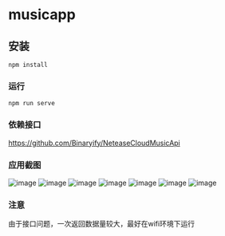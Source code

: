 # musicapp

## 安装
```
npm install
```

### 运行
```
npm run serve
```

### 依赖接口
https://github.com/Binaryify/NeteaseCloudMusicApi

### 应用截图
![image](https://user-images.githubusercontent.com/103926318/167102602-57ebab4d-c3a3-47d6-989a-0b1fc05178f7.png)
![image](https://user-images.githubusercontent.com/103926318/167101970-3d68b857-811c-48a4-a333-a79785fa9d3d.png)
![image](https://user-images.githubusercontent.com/103926318/167102008-6cd9ab32-4a63-4dda-8a99-206fd5b8c1e7.png)
![image](https://user-images.githubusercontent.com/103926318/167102105-a1921251-2eaf-4ff1-870f-6eb2f65569a2.png)
![image](https://user-images.githubusercontent.com/103926318/167102159-795ba65a-b240-4eab-9a11-f388050b707d.png)
![image](https://user-images.githubusercontent.com/103926318/167102237-b0835afa-b617-4dee-b1b5-5ce56e396840.png)
![image](https://user-images.githubusercontent.com/103926318/167102278-3d35a3e8-215a-4265-8652-145148017e3d.png)


### 注意
由于接口问题，一次返回数据量较大，最好在wifi环境下运行